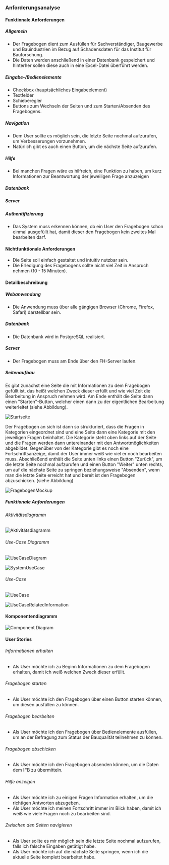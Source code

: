 ### Anforderungsanalyse

#### Funktionale Anforderungen

##### Allgemein

- Der Fragebogen dient zum Ausfüllen für Sachverständiger, Baugewerbe und Bauindustrien im Bezug auf Schadensdaten für das Institut für Bauforschung.
- Die Daten werden anschließend in einer Datenbank gespeichert und hinterher sollen diese auch in eine Excel-Datei überführt werden.



##### Eingabe-/Bedienelemente

- Checkbox (hauptsächliches Eingabeelement)
- Textfelder
- Schieberegler
- Buttons zum Wechseln der Seiten und zum Starten/Absenden des Fragebogens.



##### Navigation

- Dem User sollte es möglich sein, die letzte Seite nochmal aufzurufen, um Verbesserungen vorzunehmen.
- Natürlich gibt es auch einen Button, um die nächste Seite aufzurufen.



##### Hilfe

- Bei manchen Fragen wäre es hilfreich, eine Funktion zu haben, um kurz Informationen zur Beantwortung der jeweiligen Frage anzuzeigen

##### Datenbank

##### Server

##### Authentifizierung

- Das System muss erkennen können, ob ein User den Fragebogen schon einmal ausgefüllt hat, damit dieser den Fragebogen kein zweites Mal bearbeiten darf.



#### Nichtfunktionale Anforderungen

- Die Seite soll einfach gestaltet und intuitiv nutzbar sein.
- Die Erledigung des Fragebogens sollte nicht viel Zeit in Anspruch nehmen (10 - 15 Minuten).



#### Detailbeschreibung

##### Webanwendung

- Die Anwendung muss über alle gängigen Browser (Chrome, Firefox, Safari) darstellbar sein.

##### Datenbank

- Die Datenbank wird in PostgreSQL realisiert.

##### Server

- Der Fragebogen muss am Ende über den FH-Server laufen.

##### Seitenaufbau

Es gibt zunächst eine Seite die mit Informationen zu dem Fragebogen gefüllt ist, das heißt welchen Zweck dieser erfüllt und wie viel Zeit die Bearbeitung in Anspruch nehmen wird. Am Ende enthält die Seite dann einen "Starten"-Button, welcher einen dann zu der eigentlichen Bearbeitung weiterleitet (siehe Abbildung). 



![Startseite](https://raw.githubusercontent.com/WebEngineering18/Dokumentation/Anforderungsanalyse/Projekt/bilder/Startseite.png)



Der Fragebogen an sich ist dann so strukturiert, dass die Fragen in Kategorien eingeordnet sind und eine Seite dann eine Kategorie mit den jeweiligen Fragen beinhaltet. Die Kategorie steht oben links auf der Seite und die Fragen werden dann untereinander mit den Antwortmöglichkeiten abgebildet. Gegenüber von der Kategorie gibt es noch eine Fortschrittsanzeige, damit der User immer weiß wie viel er noch bearbeiten muss. Abschließend enthält die Seite unten links einen Button "Zurück", um die letzte Seite nochmal aufzurufen und einen Button "Weiter" unten rechts, um auf die nächste Seite zu springen beziehungsweise "Absenden", wenn man die letzte Seite erreicht hat und bereit ist den Fragebogen abzuschicken. (siehe Abbildung)



![FragebogenMockup](https://raw.githubusercontent.com/WebEngineering18/Dokumentation/Anforderungsanalyse/Projekt/bilder/FragebogenMockup.png)



##### Funktionale Anforderungen



###### Aktivitätsdiagramm

![Aktivitätsdiagramm](https://raw.githubusercontent.com/WebEngineering18/Dokumentation/Anforderungsanalyse/Projekt/bilder/Aktivit%C3%A4tsdiagramm.png)

###### Use-Case Diagramm

![UseCaseDiagram](https://raw.githubusercontent.com/WebEngineering18/Dokumentation/Anforderungsanalyse/Projekt/bilder/UseCaseDiagram.png)

![SystemUseCase](https://raw.githubusercontent.com/WebEngineering18/Dokumentation/Anforderungsanalyse/Projekt/bilder/SystemUseCase.png)

###### Use-Case

![UseCase](https://raw.githubusercontent.com/WebEngineering18/Dokumentation/Anforderungsanalyse/Projekt/bilder/UseCase.png)

![UseCaseRelatedInformation](https://raw.githubusercontent.com/WebEngineering18/Dokumentation/Anforderungsanalyse/Projekt/bilder/UseCaseRelatedInformation.png)

#### Komponentendiagramm

![Component Diagram](https://raw.githubusercontent.com/WebEngineering18/Dokumentation/Anforderungsanalyse/Projekt/bilder/Component%20Diagram.png)

#### User Stories

###### Informationen erhalten

- Als User möchte ich zu Beginn Informationen zu dem Fragebogen erhalten, damit ich weiß welchen Zweck dieser erfüllt.

###### Fragebogen starten

- Als User möchte ich den Fragebogen über einen Button starten können, um diesen ausfüllen zu können.



###### Fragebogen bearbeiten

- Als User möchte ich den Fragebogen über Bedienelemente ausfüllen, um an der Befragung zum Status der Bauqualität teilnehmen zu können.



###### Fragebogen abschicken

- Als User möchte ich den Fragebogen absenden können, um die Daten dem IFB zu übermitteln.



###### Hilfe anzeigen

- Als User möchte ich zu einigen Fragen Information erhalten, um die richtigen Antworten abzugeben.
- Als User möchte ich meinen Fortschritt immer im Blick haben, damit ich weiß wie viele Fragen noch zu bearbeiten sind.



###### Zwischen den Seiten navigieren

- Als User sollte es mir möglich sein die letzte Seite nochmal aufzurufen, falls ich falsche Eingaben getätigt habe.
- Als User möchte ich auf die nächste Seite springen, wenn ich die aktuelle Seite komplett bearbeitet habe.





